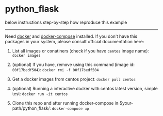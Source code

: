# python_flask
below instructions step-by-step how reproduce this example

---
Need [docker][1] and [docker-compose][2] installed. If you don't have this packages
in your system, please consult official documentation here:

[1]: https://docs.docker.com/engine/installation/
[2]: https://docs.docker.com/compose/install/

1. List all images or conatiners (check if you have `centos` image name):
`docker images`

2. (optional) If you have, remove using this command (image id: `00f17bedf504`):
`docker rmi -f 00f17bedf504`

3. Get a docker images from centos project:
`docker pull centos`

4. (optional) Running a interactive docker with centos latest version, simple test:
`docker run -it centos`

5. Clone this repo and after running docker-compose in $your-path/python_flask/:
`docker-compose up`

